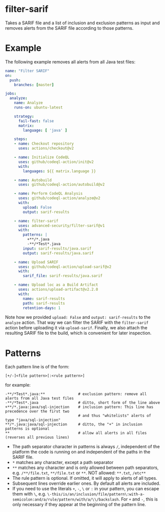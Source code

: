 # filter-sarif

Takes a SARIF file and a list of inclusion and exclusion patterns as input and removes alerts from the SARIF file according to those patterns.

# Example

The following example removes all alerts from all Java test files:

```yaml
name: "Filter SARIF"
on:
  push:
    branches: [master]

jobs:
  analyze:
    name: Analyze
    runs-on: ubuntu-latest

    strategy:
      fail-fast: false
      matrix:
        language: [ 'java' ]

    steps:
    - name: Checkout repository
      uses: actions/checkout@v2

    - name: Initialize CodeQL
      uses: github/codeql-action/init@v2
      with:
        languages: ${{ matrix.language }}

    - name: Autobuild
      uses: github/codeql-action/autobuild@v2

    - name: Perform CodeQL Analysis
      uses: github/codeql-action/analyze@v2
      with:
        upload: False
        output: sarif-results

    - name: filter-sarif
      uses: advanced-security/filter-sarif@v1
      with:
        patterns: |
          +**/*.java
          -**/*Test*.java
        input: sarif-results/java.sarif
        output: sarif-results/java.sarif

    - name: Upload SARIF
      uses: github/codeql-action/upload-sarif@v2
      with:
        sarif_file: sarif-results/java.sarif

    - name: Upload loc as a Build Artifact
      uses: actions/upload-artifact@v2.2.0
      with:
        name: sarif-results
        path: sarif-results
        retention-days: 1
```

Note how we provided `upload: False` and `output: sarif-results` to the `analyze` action. That way we can filter the SARIF with the `filter-sarif` action before uploading it via `upload-sarif`. Finally, we also attach the resulting SARIF file to the build, which is convenient for later inspection.

# Patterns

Each pattern line is of the form:
```
[+/-]<file pattern>[:<rule pattern>]
```

for example:
```
-**/*Test*.java:**               # exclusion pattern: remove all alerts from all Java test files
-**/*Test*.java                  # ditto, short form of the line above
+**/*.java:java/sql-injection    # inclusion pattern: This line has precedence over the first two
                                 # and thus "whitelists" alerts of type "java/sql-injection"
**/*.java:java/sql-injection     # ditto, the "+" in inclusion patterns is optional
**                               # allow all alerts in all files (reverses all previous lines)
```

* The path separator character in patterns is always `/`, independent of the platform the code is running on and independent of the paths in the SARIF file.
* `*` matches any character, except a path separator
* `**` matches any character and is only allowed between path separators, e.g. `/**/file.txt`, `**/file.txt` or `**`. NOT allowed: `**.txt`, `/etc**`
* The rule pattern is optional. If omitted, it will apply to alerts of all types.
* Subsequent lines override earlier ones. By default all alerts are included.
* If you need to use the literals `+`, `-`, `\` or `:` in your pattern, you can escape them with `\`, e.g. `\-this/is/an/inclusion/file/pattern\:with-a-semicolon:and/a/rule/pattern/with/a/\\/backslash`. For `+` and `-`, this is only necessary if they appear at the beginning of the pattern line.
